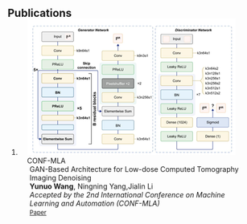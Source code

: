 <h2 id="publications" style="margin: 2px 0px -15px;">
Publications
</h2> 

<div class="publications">
<ol class="bibliography">

<li>

<div class="pub-row">

  <div class="col-sm-3 abbr" style="position: relative;padding-right: 15px;padding-left: 15px;">
    <img src="assets/img/paper_teasers/denoising1.png" class="teaser img-fluid z-depth-1">
    <abbr class="badge">CONF-MLA</abbr>
  </div>

  <div class="col-sm-9" style="position: relative;padding-right: 15px;padding-left: 20px;">
    <div class="title">GAN-Based Architecture for Low-dose Computed Tomography Imaging Denoising</div>
    <div class="author"><strong>Yunuo Wang</strong>, Ningning Yang,Jialin Li</div>
    <div class="periodical"><em>Accepted by the 2nd International Conference on Machine Learning and Automation (CONF-MLA)</em></div>
    <div class="links">
      <a href="https://arxiv.org/abs/2411.09512" class="btn btn-sm z-depth-0" role="button" target="_blank" style="font-size:12px;">Paper</a>
    </div>
  </div>

</div>
<br>
 

</li>

<br>

</ol>
</div>
